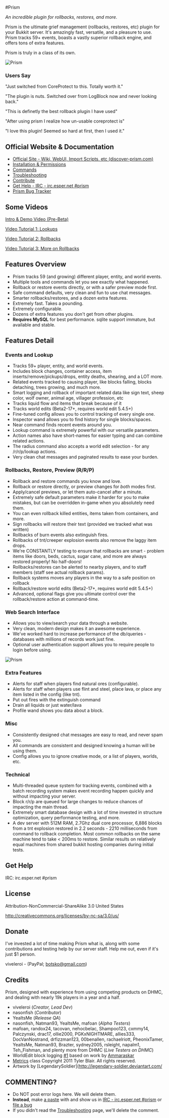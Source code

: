 #Prism

*An incredible plugin for rollbacks, restores, and more.*

Prism is the ultimate grief management (rollbacks, restores, etc) plugin for your Bukkit server. It's amazingly fast, versatile, and a pleasure to use. Prism tracks 59+ events, boasts a vastly superior rollback engine, and offers tons of extra features. 

Prism is truly in a class of its own.


![Prism](http://dhmc.us.s3.amazonaws.com/prism.jpg)

### Users Say

"Just switched from CoreProtect to this. Totally worth it."

"The plugin is nuts. Switched over from LogBlock now and never looking back."

"This is definetly the best rollback plugin I have used"

"After using prism I realize how un-usable coreprotect is"

"I love this plugin! Seemed so hard at first, then I used it."

## Official Website & Documentation

- [Official Site - Wiki, WebUI, Import Scripts, etc (discover-prism.com)](http://discover-prism.com/ )
- [Installation & Permissions](http://discover-prism.com/wiki/view/installation/)
- [Commands](http://discover-prism.com/wiki/view/commands/)
- [Troubleshooting](http://discover-prism.com/wiki/view/troubleshooting/)
- [Contribute](https://github.com/botskonet/Prism )
- [Get Help - IRC - irc.esper.net #prism](http://webchat.esper.net/?channels=prism)
- [Prism Bug Tracker](https://snowy-evening.com/botsko/prism/ )


## Some Videos

[Intro & Demo Video (Pre-Beta)](http://www.youtube.com/watch?v=3b6DQQvBp30)

[Video Tutorial 1: Lookups](http://www.youtube.com/watch?v=W8DpqKiiSJs)

[Video Tutorial 2: Rollbacks](http://www.youtube.com/watch?v=IRr-4r_LS2I)

[Video Tutorial 3: More on Rollbacks](http://www.youtube.com/watch?v=oHBXYzv7vWs)

## Features Overview

- Prism tracks 59 (and growing) different player, entity, and world events.
- Multiple tools and commands let you see exactly what happened.
- Rollback or restore events directly, or with a safer preview mode first.
- Safe command defaults, very clean and fun to use chat messages.
- Smarter rollbacks/restores, and a dozen extra features.
- Extremely fast. Takes a pounding. 
- Extremely configurable.
- Dozens of extra features you don't get from other plugins.
- **Requires MySQL** for best performance. sqlite support immature, but available and stable.

## Features Detail

### Events and Lookup

- Tracks 59+ player, entity, and world events.
- Includes block changes, container access, item inserts/remove/pickups/drops, entity deaths, shearing, and a LOT more.
- Related events tracked to causing player, like blocks falling, blocks detaching, trees growing, and much more.
- Smart logging and rollback of important related data like sign text, sheep color, wolf owner, animal age, villager profession, etc
- Tracks liquid flow and items that break because of it
- Tracks world edits (Beta2-17+, requires world edit 5.4.5+)
- Fine-tuned config allows you to control tracking of every single one.
- Inspector wand allows you to find history for single blocks/spaces.
- Near command finds recent events around you.
- Lookup command is extremely powerful with our versatile parameters.
- Action names also have short-names for easier typing and can combine related actions.
- The radius command also accepts a world edit selection - for any /r/r/p/lookup actions.
- Very clean chat messages and paginated results to ease your burden.

### Rollbacks, Restore, Preview (R/R/P)

- Rollback and restore commands you know and love.
- Rollback or restore directly, or preview changes for _both_ modes first.
- Apply/cancel previews, or let them auto-cancel after a minute.
- Extremely safe default parameters make it harder for you to make mistakes, but can be overridden in-game when you absolutely need them.
- You can even rollback killed entities, items taken from containers, and more.
- Sign rollbacks will restore their text (provided we tracked what was written)
- Rollbacks of burn events also extinguish fires.
- Rollbacks of tnt/creeper explosion events also remove the laggy item drops.
- We're CONSTANTLY testing to ensure that rollbacks are smart - problem items like doors, beds, cactus, sugar cane, and more are always restored properly! No half-doors!
- Rollbacks/restores can be alerted to nearby players, and to staff members (staff see actual rollback params).
- Rollback systems moves any players in the way to a safe position on rollback
- Rollback/restore world edits (Beta2-17+, requires world edit 5.4.5+)
- Advanced, optional flags give you ultimate control over the rollback/restore action at command-time.


### Web Search Interface

- Allows you to view/search your data through a website.
- Very clean, modern design makes it an awesome experience.
- We've worked hard to increase performance of the db/queries - databases with millions of records work just fine.
- Optional user authentication support allows you to require people to login before using.

![Prism](http://dhmc.us.s3.amazonaws.com/prism-web.jpg)


### Extra Features

- Alerts for staff when players find natural ores (configurable).
- Alerts for staff when players use flint and steel, place lava, or place any item listed in the config (like tnt).
- Put out fires with the extinguish command
- Drain all liquids or just water/lava
- Profile wand shows you data about a block.

### Misc

- Consistently designed chat messages are easy to read, and never spam you.
- All commands are consistent and designed knowing a human will be using them.
- Config allows you to ignore creative mode, or a list of players, worlds, etc.

### Technical

- Multi-threaded queue system for tracking events, combined with a batch recording system makes event recording happen quickly and without impacting your server.
- Block r/r/p are queued for large changes to reduce chances of impacting the main thread.
- Extremely smart database design with a lot of time invested in structure optimization, query performance testing, and more.
- A dev server with 512M RAM, 2.7Ghz dual core processor, 6,886 blocks from a tnt explosion restored in 2.2 seconds - 2210 milliseconds from command to rollback completion. Most common rollbacks on the same machine tend to take < 200ms to restore. Similar results on relatively equal machines from shared bukkit hosting companies during initial tests.


       
## Get Help

IRC: irc.esper.net #prism

## License 

Attribution-NonCommercial-ShareAlike 3.0 United States

http://creativecommons.org/licenses/by-nc-sa/3.0/us/

## Donate

I've invested a lot of time making Prism what is, along with some contributions and testing help by our server staff. Help me out, even if it's just $1 person.

viveleroi - (PayPal; botsko@gmail.com) 
           
## Credits

Prism, designed with experience from using competing products on DHMC, and dealing with nearly 19k players in a year and a half. 

- viveleroi (*Creator, Lead Dev*)
- nasonfish (*Contributor*)
- YeaItsMe (*Release QA*)
- nasonfish, Natman93, YeaItsMe, mafoan (*Alpha Testers*)
- mafoan, randox24, tacovan, nehocbelac, Shampoo123, cxmmy14, Palczynski, drac17, ollie2000, PGKxNIGHTMARE, allies333, DocVanNostrand, drfizzman123, 00benallen, rachaelriott, PheonixTamer, YeaItsMe, Natman93, Brazter, sydney2005, rsleight, napalm1, Teh_Fishman, and plenty more from DHMC (*Live Testers on DHMC*)
- WorldEdit block logging [#1](https://github.com/LogBlock/LogBlock/tree/master/src/main/java/de/diddiz/worldedit ) based on work by [Ammaraskar](https://github.com/ammaraskar )
- [Metrics](http://mcstats.org) class Copyright 2011 Tyler Blair. All rights reserved.
- Artwork by [LegendarySoldier](http://legendary-soldier.deviantart.com/


## COMMENTING?

- Do NOT post error logs here. We will delete them.
- **Instead**, make [a paste](http://pste.me) with and show us in [IRC - irc.esper.net #prism](http://webchat.esper.net/?channels=prism) or [file a bug](https://snowy-evening.com/botsko/prism/ )
- If you didn't read the [Troubleshooting](http://discover-prism.com/wiki/view/troubleshooting/) page, we'll delete the comment.
